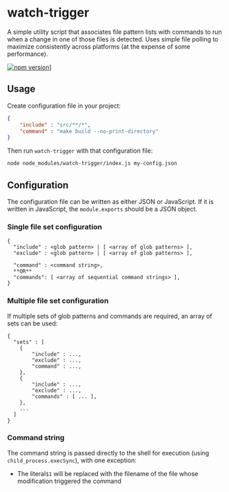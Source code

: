 # watch-trigger

A simple utility script that associates file pattern lists with commands to run when a change in one of those files is detected. Uses simple file polling to maximize consistently across platforms (at the expense of some performance).

[![npm version](https://badge.fury.io/js/watch-trigger.svg)](https://badge.fury.io/js/watch-trigger)]

## Usage

Create configuration file in your project:

```json
{
    "include" : "src/**/*",
    "command" : "make build --no-print-directory"
}
```

Then run `watch-trigger` with that configuration file:

````bash
node node_modules/watch-trigger/index.js my-config.json
````

## Configuration

The configuration file can be written as either JSON or JavaScript. If it is written in JavaScript, the `module.exports` should be a JSON object.

### Single file set configuration

```
{
  "include" : <glob pattern> | [ <array of glob patterns> ],
  "exclude" : <glob pattern> | [ <array of glob patterns> ],

  "command" : <command string>,
  **OR**
  "commands": [ <array of sequential command strings> ],
}
```

### Multiple file set configuration

If multiple sets of glob patterns and commands are required, an array of sets can be used:

```
{
  "sets" : [
    {
  		"include" : ...,
  		"exclude" : ...,
  		"command" : ...,
    },
    {
  		"include" : ...,
  		"exclude" : ...,
  		"commands" : [ ... ],
    },
    ...
  ]
}
```

### Command string

The command string is passed directly to the shell for execution (using `child_process.execSync`), with one exception:

* The literal`$1` will be replaced with the filename of the file whose modification triggered the command
